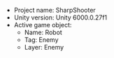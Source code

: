 <!-- UNITY CODE ASSIST INSTRUCTIONS START -->
- Project name: SharpShooter
- Unity version: Unity 6000.0.27f1
- Active game object:
  - Name: Robot
  - Tag: Enemy
  - Layer: Enemy
<!-- UNITY CODE ASSIST INSTRUCTIONS END -->